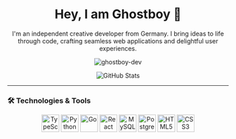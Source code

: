 <h1 align="center">Hey, I am Ghostboy 👋</h1>

<p align="center">
  I'm an independent creative developer from Germany. I bring ideas to life through code, crafting seamless web applications and delightful user experiences.
</p>

<p align="center">
  <img src="https://github-readme-streak-stats.herokuapp.com/?user=ghostboy-dev&show_icons=true&theme=radical" alt="ghostboy-dev" />
</p>

<p align="center">
  <img src="https://github-stats-alpha.vercel.app/api?username=ghostboy-dev&cc=0d1117&tc=fff&ic=fff&bc=0d1117" alt="GitHub Stats" />
</p>

---

### 🛠 Technologies & Tools

<p align="center">
  <!-- Languages -->
  <img src="https://cdn.jsdelivr.net/gh/devicons/devicon/icons/typescript/typescript-original.svg" height="40" alt="TypeScript" />
  <img src="https://cdn.jsdelivr.net/gh/devicons/devicon/icons/python/python-original.svg" height="40" alt="Python" />
  <img src="https://cdn.jsdelivr.net/gh/devicons/devicon/icons/go/go-original.svg" height="40" alt="Go" />
  <!-- Frameworks -->
  <img src="https://cdn.jsdelivr.net/gh/devicons/devicon/icons/react/react-original.svg" height="40" alt="React" />
  <!-- Databases -->
  <img src="https://cdn.jsdelivr.net/gh/devicons/devicon/icons/mysql/mysql-original.svg" height="40" alt="MySQL" />
  <img src="https://cdn.jsdelivr.net/gh/devicons/devicon/icons/postgresql/postgresql-original.svg" height="40" alt="PostgreSQL" />
  <!-- Others -->
  <img src="https://cdn.jsdelivr.net/gh/devicons/devicon/icons/html5/html5-original.svg" height="40" alt="HTML5" />
  <img src="https://cdn.jsdelivr.net/gh/devicons/devicon/icons/css3/css3-original.svg" height="40" alt="CSS3" />
</p>
